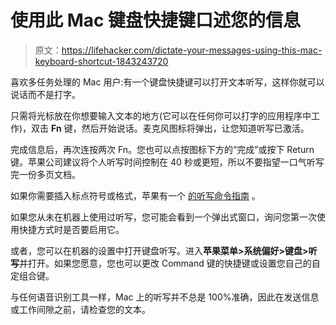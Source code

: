 # 使用此 Mac 键盘快捷键口述您的信息

> 原文：<https://lifehacker.com/dictate-your-messages-using-this-mac-keyboard-shortcut-1843243720>

喜欢多任务处理的 Mac 用户:有一个键盘快捷键可以打开文本听写，这样你就可以说话而不是打字。



只需将光标放在你想要输入文本的地方(它可以在任何你可以打字的应用程序中工作)，双击 **Fn** 键，然后开始说话。麦克风图标将弹出，让您知道听写已激活。

完成信息后，再次连按两次 Fn。您也可以点按图标下方的“完成”或按下 Return 键。苹果公司建议将个人听写时间控制在 40 秒或更短，所以不要指望一口气听写完一份多页文档。

如果你需要插入标点符号或格式，苹果有一个 [的听写命令指南](https://support.apple.com/guide/mac-help/commands-for-dictating-text-on-mac-mh40695/mac) 。

如果您从未在机器上使用过听写，您可能会看到一个弹出式窗口，询问您第一次使用快捷方式时是否要启用它。

或者，您可以在机器的设置中打开键盘听写。进入**苹果菜单>系统偏好>键盘>听写**并打开。如果您愿意，您也可以更改 Command 键的快捷键或设置您自己的自定组合键。

与任何语音识别工具一样，Mac 上的听写并不总是 100%准确，因此在发送信息或工作间隙之前，请检查您的文本。